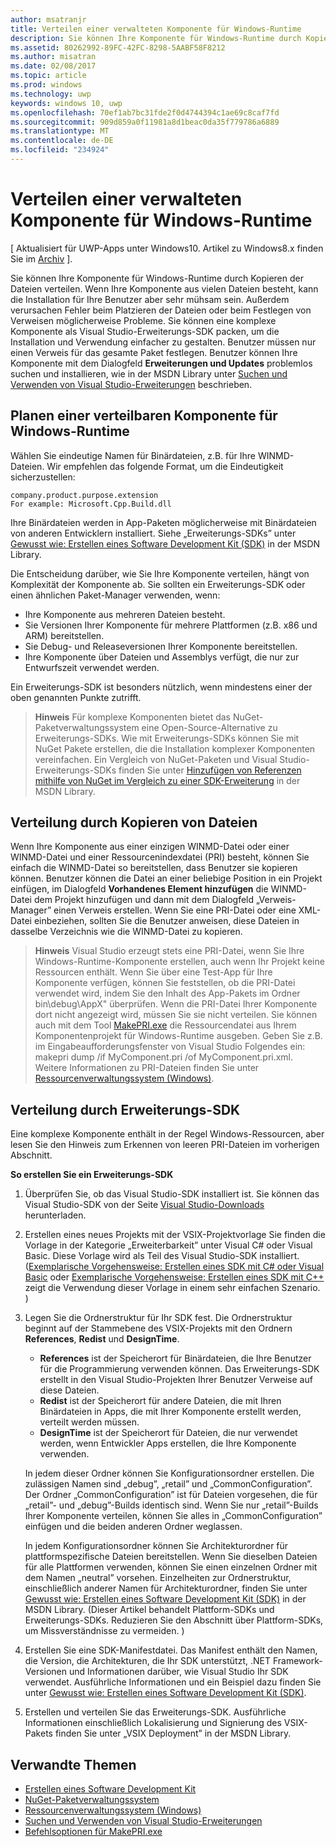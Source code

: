 ```yaml
---
author: msatranjr
title: Verteilen einer verwalteten Komponente für Windows-Runtime
description: Sie können Ihre Komponente für Windows-Runtime durch Kopieren der Dateien verteilen.
ms.assetid: 80262992-89FC-42FC-8298-5AABF58F8212
ms.author: misatran
ms.date: 02/08/2017
ms.topic: article
ms.prod: windows
ms.technology: uwp
keywords: windows 10, uwp
ms.openlocfilehash: 70ef1ab7bc31fde2f0d4744394c1ae69c8caf7fd
ms.sourcegitcommit: 909d859a0f11981a8d1beac0da35f779786a6889
ms.translationtype: MT
ms.contentlocale: de-DE
ms.locfileid: "234924"
---
```

# <a name="distributing-a-managed-windows-runtime-component"></a>Verteilen einer verwalteten Komponente für Windows-Runtime


\[ Aktualisiert für UWP-Apps unter Windows10. Artikel zu Windows8.x finden Sie im [Archiv](http://go.microsoft.com/fwlink/p/?linkid=619132) \].

Sie können Ihre Komponente für Windows-Runtime durch Kopieren der Dateien verteilen. Wenn Ihre Komponente aus vielen Dateien besteht, kann die Installation für Ihre Benutzer aber sehr mühsam sein. Außerdem verursachen Fehler beim Platzieren der Dateien oder beim Festlegen von Verweisen möglicherweise Probleme. Sie können eine komplexe Komponente als Visual Studio-Erweiterungs-SDK packen, um die Installation und Verwendung einfacher zu gestalten. Benutzer müssen nur einen Verweis für das gesamte Paket festlegen. Benutzer können Ihre Komponente mit dem Dialogfeld **Erweiterungen und Updates** problemlos suchen und installieren, wie in der MSDN Library unter [Suchen und Verwenden von Visual Studio-Erweiterungen](https://msdn.microsoft.com/library/vstudio/dd293638.aspx) beschrieben.

## <a name="planning-a-distributable-windows-runtime-component"></a>Planen einer verteilbaren Komponente für Windows-Runtime

Wählen Sie eindeutige Namen für Binärdateien, z.B. für Ihre WINMD-Dateien. Wir empfehlen das folgende Format, um die Eindeutigkeit sicherzustellen:

``` syntax
company.product.purpose.extension
For example: Microsoft.Cpp.Build.dll
```

Ihre Binärdateien werden in App-Paketen möglicherweise mit Binärdateien von anderen Entwicklern installiert. Siehe „Erweiterungs-SDKs” unter [Gewusst wie: Erstellen eines Software Development Kit (SDK)](https://msdn.microsoft.com/library/hh768146.aspx) in der MSDN Library.

Die Entscheidung darüber, wie Sie Ihre Komponente verteilen, hängt von Komplexität der Komponente ab. Sie sollten ein Erweiterungs-SDK oder einen ähnlichen Paket-Manager verwenden, wenn:

-   Ihre Komponente aus mehreren Dateien besteht.
-   Sie Versionen Ihrer Komponente für mehrere Plattformen (z.B. x86 und ARM) bereitstellen.
-   Sie Debug- und Releaseversionen Ihrer Komponente bereitstellen.
-   Ihre Komponente über Dateien und Assemblys verfügt, die nur zur Entwurfszeit verwendet werden.

Ein Erweiterungs-SDK ist besonders nützlich, wenn mindestens einer der oben genannten Punkte zutrifft.

> **Hinweis**  Für komplexe Komponenten bietet das NuGet-Paketverwaltungssystem eine Open-Source-Alternative zu Erweiterungs-SDKs. Wie mit Erweiterungs-SDKs können Sie mit NuGet Pakete erstellen, die die Installation komplexer Komponenten vereinfachen. Ein Vergleich von NuGet-Paketen und Visual Studio-Erweiterungs-SDKs finden Sie unter [Hinzufügen von Referenzen mithilfe von NuGet im Vergleich zu einer SDK-Erweiterung](https://msdn.microsoft.com/library/jj161096.aspx) in der MSDN Library.

## <a name="distribution-by-file-copy"></a>Verteilung durch Kopieren von Dateien

Wenn Ihre Komponente aus einer einzigen WINMD-Datei oder einer WINMD-Datei und einer Ressourcenindexdatei (PRI) besteht, können Sie einfach die WINMD-Datei so bereitstellen, dass Benutzer sie kopieren können. Benutzer können die Datei an einer beliebige Position in ein Projekt einfügen, im Dialogfeld **Vorhandenes Element hinzufügen** die WINMD-Datei dem Projekt hinzufügen und dann mit dem Dialogfeld „Verweis-Manager” einen Verweis erstellen. Wenn Sie eine PRI-Datei oder eine XML-Datei einbeziehen, sollten Sie die Benutzer anweisen, diese Dateien in dasselbe Verzeichnis wie die WINMD-Datei zu kopieren.

> **Hinweis**  Visual Studio erzeugt stets eine PRI-Datei, wenn Sie Ihre Windows-Runtime-Komponente erstellen, auch wenn Ihr Projekt keine Ressourcen enthält. Wenn Sie über eine Test-App für Ihre Komponente verfügen, können Sie feststellen, ob die PRI-Datei verwendet wird, indem Sie den Inhalt des App-Pakets im Ordner bin\\debug\\AppX" überprüfen. Wenn die PRI-Datei Ihrer Komponente dort nicht angezeigt wird, müssen Sie sie nicht verteilen. Sie können auch mit dem Tool [MakePRI.exe](https://msdn.microsoft.com/library/windows/apps/jj552945.aspx) die Ressourcendatei aus Ihrem Komponentenprojekt für Windows-Runtime ausgeben. Geben Sie z.B. im Eingabeaufforderungsfenster von Visual Studio Folgendes ein: makepri dump /if MyComponent.pri /of MyComponent.pri.xml. Weitere Informationen zu PRI-Dateien finden Sie unter [Ressourcenverwaltungssystem (Windows)](https://msdn.microsoft.com/library/windows/apps/jj552947.aspx).

## <a name="distribution-by-extension-sdk"></a>Verteilung durch Erweiterungs-SDK

Eine komplexe Komponente enthält in der Regel Windows-Ressourcen, aber lesen Sie den Hinweis zum Erkennen von leeren PRI-Dateien im vorherigen Abschnitt.

**So erstellen Sie ein Erweiterungs-SDK**

1.  Überprüfen Sie, ob das Visual Studio-SDK installiert ist. Sie können das Visual Studio-SDK von der Seite [Visual Studio-Downloads](https://www.visualstudio.com/downloads/download-visual-studio-vs) herunterladen.
2.  Erstellen eines neues Projekts mit der VSIX-Projektvorlage Sie finden die Vorlage in der Kategorie „Erweiterbarkeit” unter Visual C# oder Visual Basic. Diese Vorlage wird als Teil des Visual Studio-SDK installiert. ([Exemplarische Vorgehensweise: Erstellen eines SDK mit C# oder Visual Basic](https://msdn.microsoft.com/library/jj127119.aspx) oder [Exemplarische Vorgehensweise: Erstellen eines SDK mit C++](https://msdn.microsoft.com/library/jj127117.aspx) zeigt die Verwendung dieser Vorlage in einem sehr einfachen Szenario. )
3.  Legen Sie die Ordnerstruktur für Ihr SDK fest. Die Ordnerstruktur beginnt auf der Stammebene des VSIX-Projekts mit den Ordnern **References**, **Redist** und **DesignTime**.

    -   **References** ist der Speicherort für Binärdateien, die Ihre Benutzer für die Programmierung verwenden können. Das Erweiterungs-SDK erstellt in den Visual Studio-Projekten Ihrer Benutzer Verweise auf diese Dateien.
    -   **Redist** ist der Speicherort für andere Dateien, die mit Ihren Binärdateien in Apps, die mit Ihrer Komponente erstellt werden, verteilt werden müssen.
    -   **DesignTime** ist der Speicherort für Dateien, die nur verwendet werden, wenn Entwickler Apps erstellen, die Ihre Komponente verwenden.

    In jedem dieser Ordner können Sie Konfigurationsordner erstellen. Die zulässigen Namen sind „debug”, „retail” und „CommonConfiguration”. Der Ordner „CommonConfiguration” ist für Dateien vorgesehen, die für „retail”- und „debug”-Builds identisch sind. Wenn Sie nur „retail”-Builds Ihrer Komponente verteilen, können Sie alles in „CommonConfiguration” einfügen und die beiden anderen Ordner weglassen.

    In jedem Konfigurationsordner können Sie Architekturordner für plattformspezifische Dateien bereitstellen. Wenn Sie dieselben Dateien für alle Plattformen verwenden, können Sie einen einzelnen Ordner mit dem Namen „neutral” vorsehen. Einzelheiten zur Ordnerstruktur, einschließlich anderer Namen für Architekturordner, finden Sie unter [Gewusst wie: Erstellen eines Software Development Kit (SDK)](https://msdn.microsoft.com/library/hh768146.aspx) in der MSDN Library. (Dieser Artikel behandelt Plattform-SDKs und Erweiterungs-SDKs. Reduzieren Sie den Abschnitt über Plattform-SDKs, um Missverständnisse zu vermeiden. )

4.  Erstellen Sie eine SDK-Manifestdatei. Das Manifest enthält den Namen, die Version, die Architekturen, die Ihr SDK unterstützt, .NET Framework-Versionen und Informationen darüber, wie Visual Studio Ihr SDK verwendet. Ausführliche Informationen und ein Beispiel dazu finden Sie unter [Gewusst wie: Erstellen eines Software Development Kit (SDK)](https://msdn.microsoft.com/library/hh768146.aspx).
5.  Erstellen und verteilen Sie das Erweiterungs-SDK. Ausführliche Informationen einschließlich Lokalisierung und Signierung des VSIX-Pakets finden Sie unter „VSIX Deployment” in der MSDN Library.

## <a name="related-topics"></a>Verwandte Themen

* [Erstellen eines Software Development Kit](https://msdn.microsoft.com/library/hh768146.aspx)
* [NuGet-Paketverwaltungssystem](https://github.com/NuGet/Home)
* [Ressourcenverwaltungssystem (Windows)](https://msdn.microsoft.com/library/windows/apps/jj552947.aspx)
* [Suchen und Verwenden von Visual Studio-Erweiterungen](https://msdn.microsoft.com/library/dd293638.aspx)
* [Befehlsoptionen für MakePRI.exe](https://msdn.microsoft.com/library/windows/apps/jj552945.aspx)
